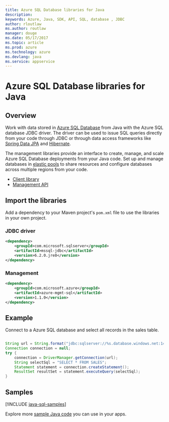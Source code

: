 ```yaml
---
title: Azure SQL Database libraries for Java
description: 
keywords: Azure, Java, SDK, API, SQL, database , JDBC
author: rloutlaw
ms.author: routlaw
manager: douge
ms.date: 05/17/2017
ms.topic: article
ms.prod: azure
ms.technology: azure
ms.devlang: java
ms.service: appservice
---
```


# Azure SQL Database libraries for Java

## Overview

Work with data stored in  [Azure SQL Database](https://docs.microsoft.com/azure/sql-database/sql-database-technical-overview)  from Java with the Azure SQL database JDBC driver. The driver can be used to issue SQL queries directly from your code through JDBC or through data access frameworks like [Spring Data JPA](http://projects.spring.io/spring-data-jpa/) and [Hibernate](http://hibernate.org/orm/).

The management libraries provide an interface to create, manage, and scale Azure SQL Database deployments from your Java code. Set up and manage databases in [elastic pools](https://docs.microsoft.com/en-us/azure/sql-database/sql-database-elastic-pool) to share resources and configure databases across multiple regions from your code.

- [Client library](https://docs.microsoft.com/sql/connect/jdbc/microsoft-jdbc-driver-for-sql-server)
- [Management API](https://docs.microsoft.com/java/api/overview/azure/sql/managementapi)

## Import the libraries

Add a dependency to your Maven project's `pom.xml` file to use the libraries in your own project.

### JDBC driver

```XML
<dependency>
    <groupId>com.microsoft.sqlserver</groupId>
    <artifactId>mssql-jdbc</artifactId>
    <version>6.2.0.jre8</version>
</dependency>
```   

### Management

```XML
<dependency>
    <groupId>com.microsoft.azure</groupId>
    <artifactId>azure-mgmt-sql</artifactId>
    <version>1.1.0</version>
</dependency>
```

## Example

Connect to a Azure SQL database and select all records in the sales table.

```java

String url = String.format("jdbc:sqlserver://%s.database.windows.net:1433;database=%s;user=%s;password=%s;encrypt=true;hostNameInCertificate=*.database.windows.net;loginTimeout=30;", hostName, dbName, user, password);
Connection connection = null;
try {
    connection = DriverManager.getConnection(url);
    String selectSql = "SELECT * FROM SALES";
    Statement statement = connection.createStatement();
    ResultSet resultSet = statement.executeQuery(selectSql);
}
```

## Samples

[!INCLUDE [java-sql-samples](../docs-ref-conceptual/includes/java-sql-samples.md)]

Explore more [sample Java code](https://azure.microsoft.com/resources/samples/?platform=java) you can use in your apps.